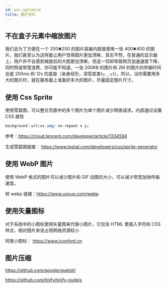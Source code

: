 ```yaml
---
id: pic-optimize
title: 图片优化
---
```


## 不在盒子元素中缩放图片

我们会为了方便在一个 200✖200 的图片容器内直接使用一张 400✖400 的图片，我们甚至认为这样能让用户觉得图片更加清晰，其实不然，在普通的显示器上，用户并不会感到缩放后的大图更加清晰，但这一切却导致网页加速速度下降，同时照成带宽浪费，你可能不知道，一张 200KB 的图片和 2M 的图片的传输时间会是 200ms 和 12s 的差距（亲身经历，深受其害(┬＿┬)）。所以，当你需要用多大的图片时，就在服务器上准备好多大的图片，尽量固定图片尺寸。

## 使用 Css Sprite

使用雪碧图，可以整合页面中的多个图片为单个图片减少网络请求。内部通过设置 CSS 属性

```css
background：url(xx.img) no-repeat x y;
```

参考：https://cloud.tencent.com/developer/article/1334594

生成雪碧图链接： https://www.toptal.com/developers/css/sprite-generator

## 使用 WebP 图片

使用 WebP 格式的图片可以减少图片和 GIF 动图的大小，可以减少带宽加快传输速度。

转 webp 链接：https://www.upyun.com/webp

## 使用矢量图标

对于系统中的小图标使用矢量图来代替小图片，它仅往 HTML 里插入字符和 CSS 样式，相对图片来说占用网络资源较小

阿里小图标： https://www.iconfont.cn

## 图片压缩

https://github.com/google/guetzli/

https://github.com/tinify/tinify-nodejs
